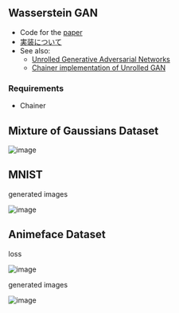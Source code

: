 ## Wasserstein GAN

- Code for the [paper](https://arxiv.org/abs/1701.07875)
- [実装について](http://musyoku.github.io/2017/02/06/Wasserstein-GAN/)
- See also:
	- [Unrolled Generative Adversarial Networks](https://arxiv.org/abs/1611.02163)
	- [Chainer implementation of Unrolled GAN](https://github.com/musyoku/unrolled-gan)

### Requirements

- Chainer

## Mixture of Gaussians Dataset

![image](https://github.com/musyoku/musyoku.github.io/blob/085c1d022e49dcaf81cda3a2f53bf2febbb61991/images/post/2017-02-04/gaussian_mixture.png?raw=true)

## MNIST

generated images

![image](https://github.com/musyoku/musyoku.github.io/blob/085c1d022e49dcaf81cda3a2f53bf2febbb61991/images/post/2017-02-04/mnist.png?raw=true)

## Animeface Dataset

loss

![image](https://github.com/musyoku/musyoku.github.io/blob/f581cb7cd343e6247d1ee23a169bcfbd321c5d51/images/post/2017-02-04/loss_curve.png?raw=true)

generated images

![image](https://github.com/musyoku/musyoku.github.io/blob/f581cb7cd343e6247d1ee23a169bcfbd321c5d51/images/post/2017-02-04/anime_gen.png?raw=true)
